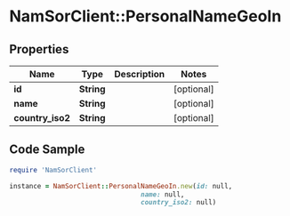 # NamSorClient::PersonalNameGeoIn

## Properties
Name | Type | Description | Notes
------------ | ------------- | ------------- | -------------
**id** | **String** |  | [optional] 
**name** | **String** |  | [optional] 
**country_iso2** | **String** |  | [optional] 

## Code Sample

```ruby
require 'NamSorClient'

instance = NamSorClient::PersonalNameGeoIn.new(id: null,
                                 name: null,
                                 country_iso2: null)
```


